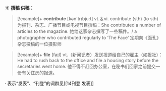 ☀ <span class="category">**撰稿 供稿：**</span>
>[!example]+ <span class="vocabulary">**contribute**</span> [kən'trɪbju:t] 
> <span class="definition">vt.＆vi. contribute (sth) (to sth) 为报刊、杂志、广播节目或电视节目撰稿：</span>She contributed a number of articles to the magazine. 她给这家杂志撰写了一些稿件。/ a photographer who contributed regularly to ‘The Face’ 定期向《面孔》杂志投稿的一位摄影师

>[!example]+ <span class="vocabulary">**file**</span> [faɪl] 
> <span class="definition">vt.（新闻记者）发送报道给自己的雇主（如报社）：</span>He had to rush back to the office and file a housing story before the secretaries went home. 他不得不赶回办公室，在秘书们回家之前提交一份有关住房的报道。

· 表示“发表”、“刊登”的词群见[[14刊登 发表]]
